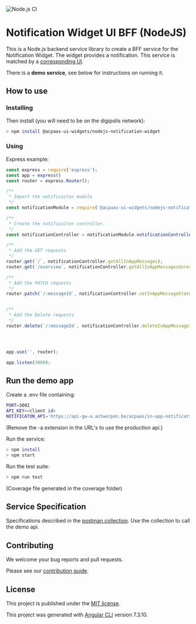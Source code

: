 ![Node.js CI](https://github.com/digitalrmdy/notification_service_nodejs/workflows/Node.js%20CI/badge.svg?branch=master)

# Notification Widget UI BFF (NodeJS)

This is a Node.js backend service library to create a BFF service for the Notification Widget. The widget provides a notification. This service is matched by a [corresponding UI](https://github.com/digitalrmdy/notification_widget_angular).

There is a **demo service**, see below for instructions on running it.

## How to use

### Installing


Then install (you will need to be on the digipolis network):

```sh
> npm install @acpaas-ui-widgets/nodejs-notification-widget
```

### Using

Express example:

```js
const express = require('express');
const app = express()
const router = express.Router();

/**
 * Import the notificaiton module
 */
const notificationModule = require('@acpaas-ui-widgets/nodejs-notification-widget/src/notification');

/**
 * Create the notificaiton controller.
 */
const notificationController = notificationModule.notificationController({API_KEY:process.env.API_KEY, NOTIFICATION_API: process.env.NOTIFICATION_API});

/**
 * Add the GET requests
 */
router.get(`/`, notificationController.getAllInAppMessages);
router.get(`/overview`, notificationController.getAllInAppMessagesUnreadCount);

/**
 * Add the PATCH requests
 */
router.patch(`/:messageId`, notificationController.setInAppMessageStatus);


/**
 * Add the Delete requests
 */
router.delete(`/:messageId`, notificationController.deleteInAppMessage);




app.use('', router);

app.listen(3000);
```



## Run the demo app

Create a .env file containing:

```sh
PORT=3002
API_KEY=<client id>
NOTIFICATON_API='https://api-gw-a.antwerpen.be/acpaas/in-app-notification/v2/'
```

(Remove the -a extension in the URL's to use the production api.)

Run the service:

```sh
> npm install
> npm start
```



Run the test suite:
```sh
> npm run test
```
(Coverage file generated in the coverage folder)

## Service Specification

Specifications described in the [postman collection](Notification%20Widget%20NodeJS.postman_collection.json).
Use the collection to call the demo api.

## Contributing

We welcome your bug reports and pull requests.

Please see our [contribution guide](CONTRIBUTING.md).

## License

This project is published under the [MIT license](LICENSE.md).

This project was generated with [Angular CLI](https://github.com/angular/angular-cli) version 7.3.10.
